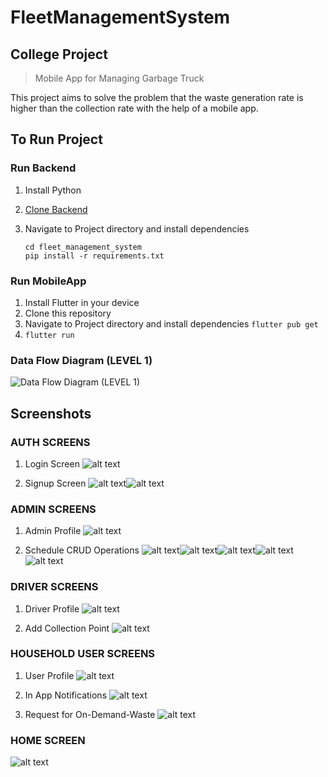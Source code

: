 # FleetManagementSystem
## College Project
>Mobile App for Managing Garbage Truck

This project aims to solve the problem that the waste generation rate is higher than the collection rate with the help of a mobile app.


## To Run Project
### Run Backend
1. Install Python
2.  [Clone Backend](https://github.com/gnarayyan/FleetManagementBackend)
3. Navigate to Project directory and install dependencies

    ```shell
    cd fleet_management_system
    pip install -r requirements.txt
    ```
### Run MobileApp
1. Install Flutter in your device
2.  Clone this repository
3. Navigate to Project directory and install dependencies
    `flutter pub get`
4. `flutter run`

### Data Flow Diagram (LEVEL 1)
![Data Flow Diagram (LEVEL 1)](<screenshots/DFD Level 1.jpeg>)


## Screenshots

### AUTH SCREENS
1. Login Screen
![alt text](screenshots/login.jpeg)

2. Signup Screen
![alt text](screenshots/signup1.jpeg)![alt text](screenshots/signup_2.jpeg)

### ADMIN SCREENS
1. Admin Profile
![alt text](<screenshots/admin profile.jpeg>)

2. Schedule CRUD Operations
![alt text](screenshots/admin_create_Schedule.jpeg)![alt text](screenshots/admin-delete_schedule.jpeg)![alt text](screenshots/admin-update_schedule.jpeg)![alt text](screenshots/admin-delete_schedule.jpeg)![alt text](screenshots/admin-view_schedule.jpeg)


### DRIVER SCREENS
1. Driver Profile
![alt text](screenshots/driver-profile.jpeg)

2. Add Collection Point
![alt text](screenshots/driver-add_collection_point.jpeg)


### HOUSEHOLD USER SCREENS
1. User Profile
![alt text](<screenshots/household user profile.jpeg>)

2. In App Notifications
![alt text](screenshots/inapp_notifications.jpeg)

3. Request for On-Demand-Waste
![alt text](<screenshots/request on demand waste.jpeg>)

### HOME SCREEN
![alt text](<screenshots/home screen.jpeg>)